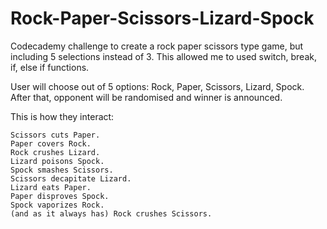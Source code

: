 # Rock-Paper-Scissors-Lizard-Spock
Codecademy challenge to create a rock paper scissors type game, but including 5 selections instead of 3.
This allowed me to used switch, break, if, else if functions.

User will choose out of 5 options: Rock, Paper, Scissors, Lizard, Spock.
After that, opponent will be randomised and winner is announced.

This is how they interact:

    Scissors cuts Paper.
    Paper covers Rock.
    Rock crushes Lizard.
    Lizard poisons Spock.
    Spock smashes Scissors.
    Scissors decapitate Lizard.
    Lizard eats Paper.
    Paper disproves Spock.
    Spock vaporizes Rock.
    (and as it always has) Rock crushes Scissors.

